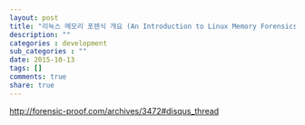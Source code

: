```yaml
---
layout: post
title: "리눅스 메모리 포렌식 개요 (An Introduction to Linux Memory Forensics)"
description: ""
categories : development
sub_categories : ""
date: 2015-10-13
tags: []
comments: true
share: true
---
```


http://forensic-proof.com/archives/3472#disqus_thread

